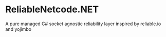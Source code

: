 # ReliableNetcode.NET
A pure managed C# socket agnostic reliability layer inspired by reliable.io and yojimbo
